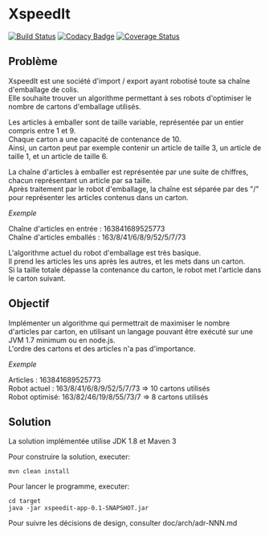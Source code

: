 XspeedIt
========

[![Build Status](https://travis-ci.org/tpvillard/xspeedit.svg?branch=master)](https://travis-ci.org/tpvillard/xspeedit) [![Codacy Badge](https://api.codacy.com/project/badge/Grade/1a759782d77e409599c47a2efecc04b7)](https://www.codacy.com/app/tpvillard/xspeedit?utm_source=github.com&amp;utm_medium=referral&amp;utm_content=tpvillard/xspeedit&amp;utm_campaign=Badge_Grade) [![Coverage Status](https://coveralls.io/repos/github/tpvillard/xspeedit/badge.svg)](https://coveralls.io/github/tpvillard/xspeedit) 

## Problème ##

XspeedIt est une société d'import / export ayant robotisé toute sa chaîne d'emballage de colis.  
Elle souhaite trouver un algorithme permettant à ses robots d'optimiser le nombre de cartons d'emballage utilisés.

Les articles à emballer sont de taille variable, représentée par un entier compris entre 1 et 9.  
Chaque carton a une capacité de contenance de 10.  
Ainsi, un carton peut par exemple contenir un article de taille 3, un article de taille 1, et un article de taille 6.

La chaîne d'articles à emballer est représentée par une suite de chiffres, chacun représentant un article par sa taille.  
Après traitement par le robot d'emballage, la chaîne est séparée par des "/" pour représenter les articles contenus dans un carton.

*Exemple*  

Chaîne d'articles en entrée : 163841689525773  
Chaîne d'articles emballés  : 163/8/41/6/8/9/52/5/7/73


L'algorithme actuel du robot d'emballage est très basique.  
Il prend les articles les uns après les autres, et les mets dans un carton.  
Si la taille totale dépasse la contenance du carton, le robot met l'article dans le carton suivant.

Objectif
--------

Implémenter un algorithme qui permettrait de maximiser le nombre d'articles par carton, en utilisant un langage pouvant être exécuté sur une JVM 1.7 minimum ou en node.js.  
L'ordre des cartons et des articles n'a pas d'importance.

*Exemple*  

Articles      : 163841689525773  
Robot actuel  : 163/8/41/6/8/9/52/5/7/73 => 10 cartons utilisés  
Robot optimisé: 163/82/46/19/8/55/73/7   => 8  cartons utilisés

Solution
--------

La solution implémentée utilise JDK 1.8 et Maven 3

Pour construire la solution, executer:

```
mvn clean install
```

Pour lancer le programme, executer:

```
cd target
java -jar xspeedit-app-0.1-SNAPSHOT.jar
```

Pour suivre les décisions de design, consulter doc/arch/adr-NNN.md